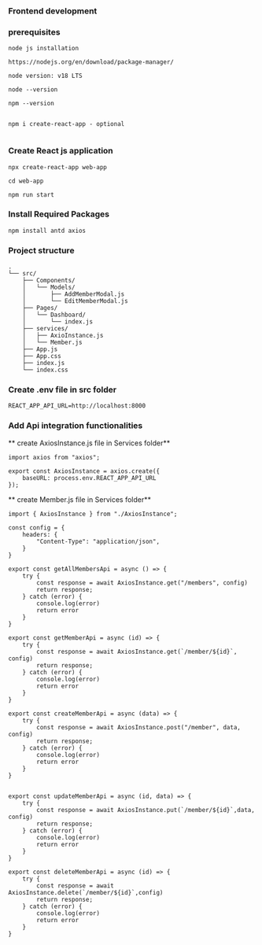 ### Frontend development

### prerequisites


```
node js installation  

https://nodejs.org/en/download/package-manager/

node version: v18 LTS

node --version

npm --version


npm i create-react-app - optional


```

### Create React js application

```
npx create-react-app web-app

cd web-app

npm run start

```


### Install Required Packages

```
npm install antd axios 

```


### Project structure

```
.
└── src/
    ├── Components/
    │   └── Models/
    │       ├── AddMemberModal.js
    │       └── EditMemberModal.js
    ├── Pages/
    │   └── Dashboard/
    │       └── index.js
    ├── services/
    │   ├── AxioInstance.js
    │   └── Member.js
    ├── App.js
    ├── App.css
    ├── index.js
    └── index.css

```

### Create .env file in src folder

```
REACT_APP_API_URL=http://localhost:8000

```


### Add Api integration functionalities

** create AxiosInstance.js file in Services folder**

```
import axios from "axios";

export const AxiosInstance = axios.create({
    baseURL: process.env.REACT_APP_API_URL
});

```

** create Member.js file in Services folder**

```
import { AxiosInstance } from "./AxiosInstance";

const config = {
    headers: {
        "Content-Type": "application/json",
    }
}

export const getAllMembersApi = async () => {
    try {
        const response = await AxiosInstance.get("/members", config)
        return response;
    } catch (error) {
        console.log(error)
        return error
    }
}

export const getMemberApi = async (id) => {
    try {
        const response = await AxiosInstance.get(`/member/${id}`, config)
        return response;
    } catch (error) {
        console.log(error)
        return error
    }
}

export const createMemberApi = async (data) => {
    try {
        const response = await AxiosInstance.post("/member", data, config)
        return response;
    } catch (error) {
        console.log(error)
        return error
    }
}


export const updateMemberApi = async (id, data) => {
    try {
        const response = await AxiosInstance.put(`/member/${id}`,data, config)
        return response;
    } catch (error) {
        console.log(error)
        return error
    }
}

export const deleteMemberApi = async (id) => {
    try {
        const response = await AxiosInstance.delete(`/member/${id}`,config)
        return response;
    } catch (error) {
        console.log(error)
        return error
    }
}

```




